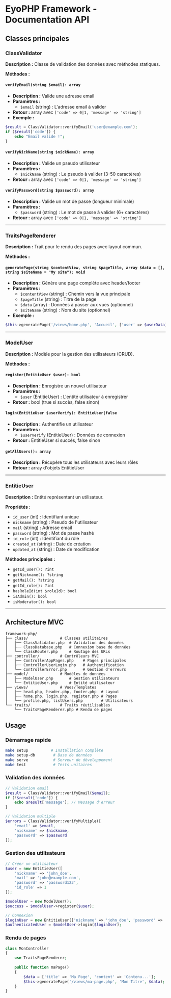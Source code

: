 # EyoPHP Framework - Documentation API

## Classes principales

### ClassValidator

**Description :** Classe de validation des données avec méthodes statiques.

**Méthodes :**

#### `verifyEmail(string $email): array`
- **Description :** Valide une adresse email
- **Paramètres :** 
  - `$email` (string) : L'adresse email à valider
- **Retour :** array avec `['code' => 0|1, 'message' => 'string']`
- **Exemple :**
```php
$result = ClassValidator::verifyEmail('user@example.com');
if ($result['code']) {
    echo "Email valide !";
}
```

#### `verifyNickName(string $nickName): array`
- **Description :** Valide un pseudo utilisateur
- **Paramètres :** 
  - `$nickName` (string) : Le pseudo à valider (3-50 caractères)
- **Retour :** array avec `['code' => 0|1, 'message' => 'string']`

#### `verifyPassword(string $password): array`
- **Description :** Valide un mot de passe (longueur minimale)
- **Paramètres :** 
  - `$password` (string) : Le mot de passe à valider (6+ caractères)
- **Retour :** array avec `['code' => 0|1, 'message' => 'string']`

---

### TraitsPageRenderer

**Description :** Trait pour le rendu des pages avec layout commun.

**Méthodes :**

#### `generatePage(string $contentView, string $pageTitle, array $data = [], string $siteName = "My site"): void`
- **Description :** Génère une page complète avec header/footer
- **Paramètres :**
  - `$contentView` (string) : Chemin vers la vue principale
  - `$pageTitle` (string) : Titre de la page
  - `$data` (array) : Données à passer aux vues (optionnel)
  - `$siteName` (string) : Nom du site (optionnel)
- **Exemple :**
```php
$this->generatePage('/views/home.php', 'Accueil', ['user' => $userData]);
```

---

### ModelUser

**Description :** Modèle pour la gestion des utilisateurs (CRUD).

**Méthodes :**

#### `register(EntitieUser $user): bool`
- **Description :** Enregistre un nouvel utilisateur
- **Paramètres :** 
  - `$user` (EntitieUser) : L'entité utilisateur à enregistrer
- **Retour :** bool (true si succès, false sinon)

#### `login(EntitieUser $userVerify): EntitieUser|false`
- **Description :** Authentifie un utilisateur
- **Paramètres :** 
  - `$userVerify` (EntitieUser) : Données de connexion
- **Retour :** EntitieUser si succès, false sinon

#### `getAllUsers(): array`
- **Description :** Récupère tous les utilisateurs avec leurs rôles
- **Retour :** array d'objets EntitieUser

---

### EntitieUser

**Description :** Entité représentant un utilisateur.

**Propriétés :**
- `id_user` (int) : Identifiant unique
- `nickname` (string) : Pseudo de l'utilisateur
- `mail` (string) : Adresse email
- `password` (string) : Mot de passe hashé
- `id_role` (int) : Identifiant du rôle
- `created_at` (string) : Date de création
- `updated_at` (string) : Date de modification

**Méthodes principales :**
- `getId_user(): ?int`
- `getNickname(): ?string`
- `getMail(): ?string`
- `getId_role(): ?int`
- `hasRoleId(int $roleId): bool`
- `isAdmin(): bool`
- `isModerator(): bool`

---

## Architecture MVC

```
framework-php/
├── class/              # Classes utilitaires
│   ├── ClassValidator.php  # Validation des données
│   ├── ClassDatabase.php   # Connexion base de données
│   └── ClassRouter.php     # Routage des URLs
├── controller/         # Contrôleurs MVC
│   ├── ControllerAppPages.php    # Pages principales
│   ├── ControllerUserLogin.php   # Authentification
│   └── ControllerError.php       # Gestion d'erreurs
├── model/              # Modèles de données
│   ├── ModelUser.php       # Gestion utilisateurs
│   └── EntitieUser.php     # Entité utilisateur
├── views/              # Vues/Templates
│   ├── head.php, header.php, footer.php  # Layout
│   ├── home.php, login.php, register.php # Pages
│   └── profile.php, listUsers.php        # Utilisateurs
└── traits/             # Traits réutilisables
    └── TraitsPageRenderer.php # Rendu de pages
```

## Usage

### Démarrage rapide
```bash
make setup          # Installation complète
make setup-db        # Base de données
make serve           # Serveur de développement
make test            # Tests unitaires
```

### Validation des données
```php
// Validation email
$result = ClassValidator::verifyEmail($email);
if (!$result['code']) {
    echo $result['message']; // Message d'erreur
}

// Validation multiple
$errors = ClassValidator::verifyMultiple([
    'email' => $email,
    'nickname' => $nickname,
    'password' => $password
]);
```

### Gestion des utilisateurs
```php
// Créer un utilisateur
$user = new EntitieUser([
    'nickname' => 'john_doe',
    'mail' => 'john@example.com',
    'password' => 'password123',
    'id_role' => 1
]);

$modelUser = new ModelUser();
$success = $modelUser->register($user);

// Connexion
$loginUser = new EntitieUser(['nickname' => 'john_doe', 'password' => 'password123']);
$authenticatedUser = $modelUser->login($loginUser);
```

### Rendu de pages
```php
class MonController 
{
    use TraitsPageRenderer;
    
    public function maPage() 
    {
        $data = ['title' => 'Ma Page', 'content' => 'Contenu...'];
        $this->generatePage('/views/ma-page.php', 'Mon Titre', $data);
    }
}
```

